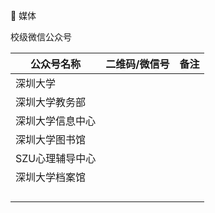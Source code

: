 
:newspaper: 媒体

校级微信公众号

| 公众号名称       | 二维码/微信号 | 备注 |
| ---------------- | ------------- | ---- |
| 深圳大学         |               |      |
| 深圳大学教务部   |               |      |
| 深圳大学信息中心 |               |      |
| 深圳大学图书馆   |               |      |
| SZU心理辅导中心  |               |      |
| 深圳大学档案馆   |               |      |
|                  |               |      |
|                  |               |      |
|                  |               |      |
|                  |               |      |

